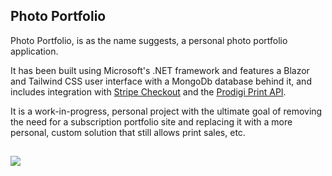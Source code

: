 ## Photo Portfolio

Photo Portfolio, is as the name suggests, a personal photo portfolio application. 

It has been built using Microsoft's .NET framework and features a Blazor and Tailwind CSS user interface with a MongoDb database behind it, and includes integration with [Stripe Checkout](https://stripe.com/payments/checkout) and the [Prodigi Print API](https://www.prodigi.com/print-api/).

It is a work-in-progress, personal project with the ultimate goal of removing the need for a subscription portfolio site and replacing it with a more personal, custom solution that still allows print sales, etc.

##

<kbd><img src="https://res.cloudinary.com/dd3bpecid/image/upload/v1730980727/photoportfolio/photo_portfolio_screenshot_composite_ye6erp.jpg"></kbd>
